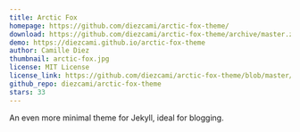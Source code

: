 ```yaml
---
title: Arctic Fox
homepage: https://github.com/diezcami/arctic-fox-theme/
download: https://github.com/diezcami/arctic-fox-theme/archive/master.zip
demo: https://diezcami.github.io/arctic-fox-theme
author: Camille Diez
thumbnail: arctic-fox.jpg
license: MIT License
license_link: https://github.com/diezcami/arctic-fox-theme/blob/master/LICENSE
github_repo: diezcami/arctic-fox-theme
stars: 33
---
```


An even more minimal theme for Jekyll, ideal for blogging.
